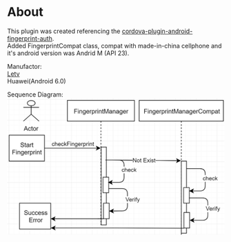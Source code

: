 
# About
This plugin was created referencing the [cordova-plugin-android-fingerprint-auth](https://github.com/mjwheatley/cordova-plugin-android-fingerprint-auth).  
Added FingerprintCompat class, compat with made-in-china cellphone and it's android version was Andrid M (API 23).

Manufactor:  
[Letv](http://www.lemall.com/phone.html)  
Huawei(Android 6.0)

Sequence Diagram:
<img src="screenshots/SequenceDiagram_withCompat.png" alt="Fingerprint with FingerprintManagerCompat" style="max-width:100%;">